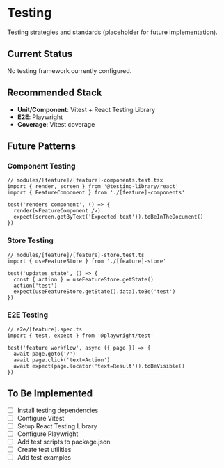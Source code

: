 # Testing

Testing strategies and standards (placeholder for future implementation).

## Current Status

No testing framework currently configured.

## Recommended Stack

- **Unit/Component**: Vitest + React Testing Library
- **E2E**: Playwright
- **Coverage**: Vitest coverage

## Future Patterns

### Component Testing

```tsx
// modules/[feature]/[feature]-components.test.tsx
import { render, screen } from '@testing-library/react'
import { FeatureComponent } from './[feature]-components'

test('renders component', () => {
  render(<FeatureComponent />)
  expect(screen.getByText('Expected text')).toBeInTheDocument()
})
```

### Store Testing

```tsx
// modules/[feature]/[feature]-store.test.ts
import { useFeatureStore } from './[feature]-store'

test('updates state', () => {
  const { action } = useFeatureStore.getState()
  action('test')
  expect(useFeatureStore.getState().data).toBe('test')
})
```

### E2E Testing

```tsx
// e2e/[feature].spec.ts
import { test, expect } from '@playwright/test'

test('feature workflow', async ({ page }) => {
  await page.goto('/')
  await page.click('text=Action')
  await expect(page.locator('text=Result')).toBeVisible()
})
```

## To Be Implemented

- [ ] Install testing dependencies
- [ ] Configure Vitest
- [ ] Setup React Testing Library
- [ ] Configure Playwright
- [ ] Add test scripts to package.json
- [ ] Create test utilities
- [ ] Add test examples
